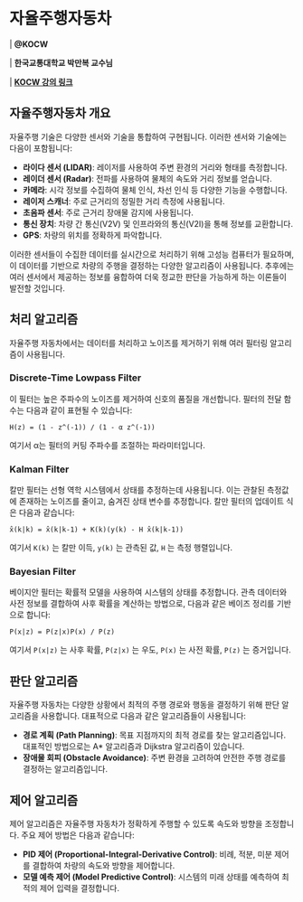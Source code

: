 # 자율주행자동차
| **@KOCW**

| **한국교통대학교 박만복 교수님**

| **[KOCW 강의 링크](http://www.kocw.net/home/cview.do?cid=0db40444a9908778)**

## 자율주행자동차 개요
자율주행 기술은 다양한 센서와 기술을 통합하여 구현됩니다. 이러한 센서와 기술에는 다음이 포함됩니다:

- **라이다 센서 (LIDAR)**: 레이저를 사용하여 주변 환경의 거리와 형태를 측정합니다.
- **레이더 센서 (Radar)**: 전파를 사용하여 물체의 속도와 거리 정보를 얻습니다.
- **카메라**: 시각 정보를 수집하여 물체 인식, 차선 인식 등 다양한 기능을 수행합니다.
- **레이저 스캐너**: 주로 근거리의 정밀한 거리 측정에 사용됩니다.
- **초음파 센서**: 주로 근거리 장애물 감지에 사용됩니다.
- **통신 장치**: 차량 간 통신(V2V) 및 인프라와의 통신(V2I)을 통해 정보를 교환합니다.
- **GPS**: 차량의 위치를 정확하게 파악합니다.

이러한 센서들이 수집한 데이터를 실시간으로 처리하기 위해 고성능 컴퓨터가 필요하며, 이 데이터를 기반으로 차량의 주행을 결정하는 다양한 알고리즘이 사용됩니다. 추후에는 여러 센서에서 제공하는 정보를 융합하여 더욱 정교한 판단을 가능하게 하는 이론들이 발전할 것입니다.

## 처리 알고리즘
자율주행 자동차에서는 데이터를 처리하고 노이즈를 제거하기 위해 여러 필터링 알고리즘이 사용됩니다.

### Discrete-Time Lowpass Filter
이 필터는 높은 주파수의 노이즈를 제거하여 신호의 품질을 개선합니다. 필터의 전달 함수는 다음과 같이 표현될 수 있습니다:

`H(z) = (1 - z^(-1)) / (1 - α z^(-1))`

여기서 α는 필터의 커팅 주파수를 조절하는 파라미터입니다.

### Kalman Filter
칼만 필터는 선형 역학 시스템에서 상태를 추정하는데 사용됩니다. 이는 관찰된 측정값에 존재하는 노이즈를 줄이고, 숨겨진 상태 변수를 추정합니다. 칼만 필터의 업데이트 식은 다음과 같습니다:

`x̂(k|k) = x̂(k|k-1) + K(k)(y(k) - H x̂(k|k-1))`

여기서 `K(k)` 는 칼만 이득, `y(k)` 는 관측된 값, `H` 는 측정 행렬입니다.

### Bayesian Filter
베이지안 필터는 확률적 모델을 사용하여 시스템의 상태를 추정합니다. 관측 데이터와 사전 정보를 결합하여 사후 확률을 계산하는 방법으로, 다음과 같은 베이즈 정리를 기반으로 합니다:

`P(x|z) = P(z|x)P(x) / P(z)`
  
여기서 `P(x|z)` 는 사후 확률, `P(z|x)` 는 우도, `P(x)` 는 사전 확률, `P(z)` 는 증거입니다.

## 판단 알고리즘
자율주행 자동차는 다양한 상황에서 최적의 주행 경로와 행동을 결정하기 위해 판단 알고리즘을 사용합니다. 대표적으로 다음과 같은 알고리즘들이 사용됩니다:

- **경로 계획 (Path Planning)**: 목표 지점까지의 최적 경로를 찾는 알고리즘입니다. 대표적인 방법으로는 A* 알고리즘과 Dijkstra 알고리즘이 있습니다.
- **장애물 회피 (Obstacle Avoidance)**: 주변 환경을 고려하여 안전한 주행 경로를 결정하는 알고리즘입니다.

## 제어 알고리즘
제어 알고리즘은 자율주행 자동차가 정확하게 주행할 수 있도록 속도와 방향을 조정합니다. 주요 제어 방법은 다음과 같습니다:

- **PID 제어 (Proportional-Integral-Derivative Control)**: 비례, 적분, 미분 제어를 결합하여 차량의 속도와 방향을 제어합니다.
- **모델 예측 제어 (Model Predictive Control)**: 시스템의 미래 상태를 예측하여 최적의 제어 입력을 결정합니다.
